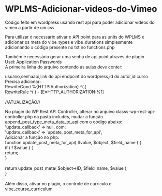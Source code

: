 # WPLMS-Adicionar-videos-do-Vimeo
Código feito em wordpress usando rest api para poder adicionar vídeos do vímeo a partir de um csv.

Para utilizar é necessário ativar o API point para as units do WPLMS e adicionar os meta do vibe_types e vibe_durations simplesmente adicionando o código presente no txt no functions.php

Também é necessário gerar uma senha de api point através de plugin.<br>
Usei: Application Passwords<br>
A primeira linha do arquivo contendo as aulas deve conter:

usuario,senhaapi,link do api endpoint do wordpress,id do autor,id curso
<br>
Precisa adicionar:<br>
RewriteCond %{HTTP:Authorization} ^(.)<br>
RewriteRule ^(.) - [E=HTTP_AUTHORIZATION:%1]<br>
<br>
//ATUALIZAÇÃO//

No plugin do WP Rest API Controller, alterar no arquivo classs-wp-rest-api-controller.php na pasta includes, mudar a função append_post_type_meta_data_to_api com o código abaixo:<br>
'update_callback' => null,  com:<br>
'update_callback' => 'update_post_meta_for_api',<br>
Adicionar a função no php:<br>
function update_post_meta_for_api( $value, $object, $field_name ) {
<br>
if ( ! $value ) {<br>
    return;<br>
}<br>
<br>
return update_post_meta( $object->ID, $field_name, $value );<br>
}
<br><br>
Além disso, ativar no plugin, o controle de curriculo e vibe_course_curriculum
